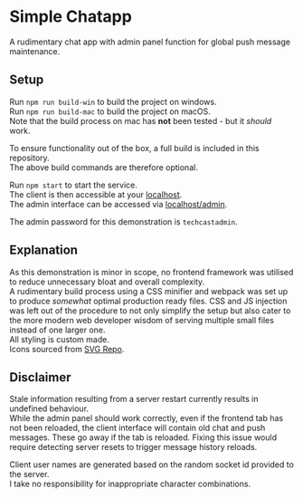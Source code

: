 # Simple Chatapp
A rudimentary chat app with admin panel function for global push message maintenance.

## Setup

Run `npm run build-win` to build the project on windows.<br>
Run `npm run build-mac` to build the project on macOS.<br>
Note that the build process on mac has **not** been tested - but it *should* work.

To ensure functionality out of the box, a full build is included in this repository.<br>
The above build commands are therefore optional.

Run `npm start` to start the service.<br>
The client is then accessible at your [localhost](http://localhost:3000).<br>
The admin interface can be accessed via [localhost/admin](http://localhost:3000/admin).

The admin password for this demonstration is `techcastadmin`.

## Explanation

As this demonstration is minor in scope, no frontend framework was utilised to reduce unnecessary bloat and overall complexity.<br>
A rudimentary build process using a CSS minifier and webpack was set up to produce *somewhat* optimal production ready files. CSS and JS injection was left out of the procedure to not only simplify the setup but also cater to the more modern web developer wisdom of serving multiple small files instead of one larger one.<br>
All styling is custom made.<br>
Icons sourced from [SVG Repo](https://www.svgrepo.com/).

## Disclaimer

Stale information resulting from a server restart currently results in undefined behaviour.<br>
While the admin panel should work correctly, even if the frontend tab has not been reloaded, the client interface will contain old chat and push messages. These go away if the tab is reloaded. Fixing this issue would require detecting server resets to trigger message history reloads.

Client user names are generated based on the random socket id provided to the server.<br>
I take no responsibility for inappropriate character combinations.
